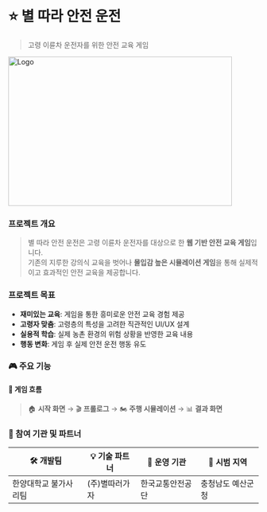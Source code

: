 # ⭐ 별 따라 안전 운전 
> 고령 이륜차 운전자를 위한 안전 교육 게임


<img src="로고 주세요" width="450px" height="300px" title="Team Logo" alt="Logo"></img><br/>

###  프로젝트 개요

> 별 따라 안전 운전은 고령 이륜차 운전자를 대상으로 한 **웹 기반 안전 교육 게임**입니다. <br>
기존의 지루한 강의식 교육을 벗어나 **몰입감 높은 시뮬레이션 게임**을 통해 실제적이고 효과적인 안전 교육을 제공합니다.


### 프로젝트 목표
- **재미있는 교육**: 게임을 통한 흥미로운 안전 교육 경험 제공
- **고령자 맞춤**: 고령층의 특성을 고려한 직관적인 UI/UX 설계
- **실용적 학습**: 실제 농촌 환경의 위험 상황을 반영한 교육 내용
- **행동 변화**: 게임 후 실제 안전 운전 행동 유도

### 🎮 주요 기능
#### 🧭 게임 흐름  
> 🏠 **시작 화면** → 🎬 **프롤로그** → 🏍️ **주행 시뮬레이션** → 📊 **결과 화면**


### 👥 참여 기관 및 파트너
| 🛠 개발팀             | 💡 기술 파트너        | 🏢 운영 기관       | 📍 시범 지역           |
|----------------------|-----------------------|---------------------|-------------------------|
| 한양대학교 불가사리팀 |  (주)별따러가자       | 한국교통안전공단     | 충청남도 예산군청        |
